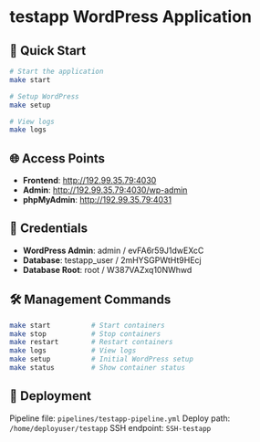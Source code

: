 # testapp WordPress Application

## 🚀 Quick Start

```bash
# Start the application
make start

# Setup WordPress
make setup

# View logs
make logs
```

## 🌐 Access Points

- **Frontend**: http://192.99.35.79:4030
- **Admin**: http://192.99.35.79:4030/wp-admin
- **phpMyAdmin**: http://192.99.35.79:4031

## 🔑 Credentials

- **WordPress Admin**: admin / evFA6r59J1dwEXcC
- **Database**: testapp_user / 2mHYSGPWtHt9HEcj
- **Database Root**: root / W387VAZxq10NWhwd

## 🛠️ Management Commands

```bash
make start          # Start containers
make stop           # Stop containers  
make restart        # Restart containers
make logs           # View logs
make setup          # Initial WordPress setup
make status         # Show container status
```

## 🚀 Deployment

Pipeline file: `pipelines/testapp-pipeline.yml`
Deploy path: `/home/deployuser/testapp`
SSH endpoint: `SSH-testapp`
